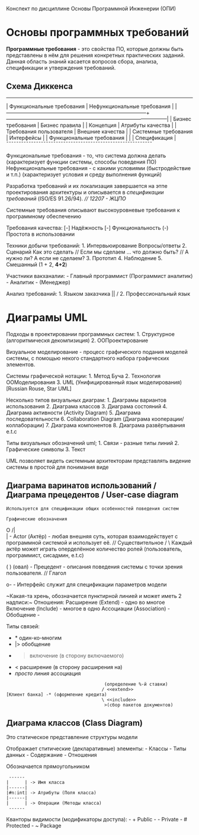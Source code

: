 Конспект по дисциплине Основы Программной Инженерии (ОПИ)

# Основы программных требований

**Программные требования** - это свойства ПО, которые должны быть представлены в нём для решения конкретных практических заданий.
Данная область знаний касается вопросов сбора, анализа, спецификации и утверждения требований.

## Схема Диккенса

-----------------------------------------------------------
| Функциональные требования | Нефункциональные требования   |
|———————————————————————————+———————————————————————————————|
| Бизнес требования         | Бизнес правила                |
| Концепция                 | Атрибуты качества             |
| Требования пользователя   | Внешние качества              |
| Системные требования      | Интерфейсы                    |
| Функциональные требования |                               |
|                      Спецификация                         |
¯¯¯¯¯¯¯¯¯¯¯¯¯¯¯¯¯¯¯¯¯¯¯¯¯¯¯¯¯¯¯¯¯¯¯¯¯¯¯¯¯¯¯¯¯¯¯¯¯¯¯¯¯¯¯¯¯¯¯

Функциональные требования - то, что система должна делать (характеризует функции системы, способы поведения ПО)
Нефункциональные требования - с какими условиями (быстродействие и т.п.) (характеризует условия и среду выполнения функций)

Разработка требований и их локализация завершается на этпе проектирования архитектуры и описывается в _спецификации требований_ (ISO/ES 91.26/94).
*// 12207 - ЖЦПО*

Системные требования описывают высокоуровневые требования к программному обеспечению

Требования качества:
    [-] Надёжность
    [-] Функциональность
    (-) Простота в использовании

Техники добычи требований:
    1. Интервьюирование
    Вопросы/ответы
    2. Сценарий
    Как это сделать // Если мы сделаем ... что должно быть? // А нужно ли?
    А если не сделаем?
    3. Прототип
    4. Наблюдение
    5. Смешанный (1 + 2, **4+2**)

Участники вакханалии:
    - Главный программист (Программист аналитик)
    - Аналитик
    - (Менеджер)

Анализ требований:
    1. Языком заказчика
            ||
            \/
    2. Профессиональный язык


# Диаграмы UML

Подходы в проектировании программных систем:
    1. Структурное (алгоритмическя декомпизиция)
    2. ООПроектирование

Визуальное моделирование - процесс графического подания моделей системы, с помощью некого стандартного набора графических элементов.

Системы графической нотации:
    1. Метод Буча
    2. Технология ООМоделирования
    3. UML (Унифицированный язык моделирования) [Russian Rouse, Star UML]

Несколько типов визуальных диаграм:
    1. Диаграмы вариантов использования
    2. Диаграма классов
    3. Диаграма состояний
    4. Диаграма активности (Activity Diagram)
    5. Диаграма последовательности
    6. Collaboration Diagram (Диаграма кооперации/коллаборации)
    7. Диаграма компонентов
    8. Диаграма развёртывания
    e.t.c

Типы визуальных обозначений uml;
    1. Связи - разные типы линий
    2. Графические символы
    3. Текст

UML позволяет видеть системным архитекторам представлять видение системы в простой для понимания виде

## Диаграма варинатов использований / Диаграма прецедентов / User-case diagram

    Используется для спецификации общих особенностей поведения систем

    Графические обозначения

 O
/|\
 |         - Actor (Актёр) - любая внешняя суть, которая взаимодействует с программной системой и использует её. // Существительное
/ \          Каждый актёр может играть оперделённое количество ролей (пользователь, программист, сисадмин, e.t.c)

( ) (овал) - Прецедент - описания поведения системы с точки зрения пользователя. // Глагол

o-         - Интерфейс служит для спецификации параметров модели

~Какая-та хрень, обозначается пунктирной линией и может иметь 2 надписи:~
Отношения:
    Расширение (Extend)         - одно во многое
    Включение (Include)         - многое в одно
    Ассоциации (Association)    -
    Обобщение                   -

Типы связей:
 - \* один-ко-многим
 - |> обобщение
 - > включение (в сторону включаемого)
 - < расширение (в сторону расширения на)
 - *просто линия* ассоциация

```
                                     (определение %-й ставки)
                                    / <<extend>>
[Клиент банка] -* (оформление кредита)
                                    \ <<include>>
                                     >(сбор пакетов документов)
```

## Диаграма классов (Class Diagram)

Это статическое представление структуры модели

Отображает ститические (декларативные) элементы:
    - Классы
    - Типы данных
    - Содержание
    - Отношения

Обозначается прямоугольником

```
 ------
|      | -> Имя класса
|------|
|#n:int| -> Атрибуты (Поля класса)
|------|
|      | -> Операции (Методы класса)
 ------
```

Кванторы видимости (модификаторы доступа):
    - + Public
    - - Private
    - # Protected
    - ~ Package
